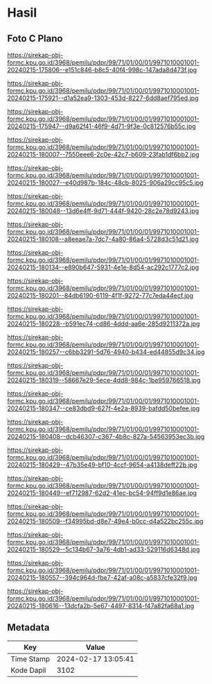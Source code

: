 # Hasil

## Foto C Plano

https://sirekap-obj-formc.kpu.go.id/3968/pemilu/pdpr/99/71/01/00/01/9971010001001-20240215-175806--e151c846-b8c5-40f4-998c-147ada8d473f.jpg

https://sirekap-obj-formc.kpu.go.id/3968/pemilu/pdpr/99/71/01/00/01/9971010001001-20240215-175921--d1a52ea9-1303-453d-8227-6dd8aef795ed.jpg

https://sirekap-obj-formc.kpu.go.id/3968/pemilu/pdpr/99/71/01/00/01/9971010001001-20240215-175947--d9a62f41-46f9-4d71-9f3e-0c812576b55c.jpg

https://sirekap-obj-formc.kpu.go.id/3968/pemilu/pdpr/99/71/01/00/01/9971010001001-20240215-180007--7550eee6-2c0e-42c7-b609-23fab1df6bb2.jpg

https://sirekap-obj-formc.kpu.go.id/3968/pemilu/pdpr/99/71/01/00/01/9971010001001-20240215-180027--e40d987b-184c-48cb-8025-906a29cc95c5.jpg

https://sirekap-obj-formc.kpu.go.id/3968/pemilu/pdpr/99/71/01/00/01/9971010001001-20240215-180048--13d6e4ff-9d71-444f-9420-28c2e78d9243.jpg

https://sirekap-obj-formc.kpu.go.id/3968/pemilu/pdpr/99/71/01/00/01/9971010001001-20240215-180108--a8eeae7a-7dc7-4a80-86a4-5728d3c51d21.jpg

https://sirekap-obj-formc.kpu.go.id/3968/pemilu/pdpr/99/71/01/00/01/9971010001001-20240215-180134--e890b647-5931-4e1e-8d54-ac292c1777c2.jpg

https://sirekap-obj-formc.kpu.go.id/3968/pemilu/pdpr/99/71/01/00/01/9971010001001-20240215-180201--84db6190-6119-4f1f-9272-77c7eda44ecf.jpg

https://sirekap-obj-formc.kpu.go.id/3968/pemilu/pdpr/99/71/01/00/01/9971010001001-20240215-180228--b591ec74-cd86-4ddd-aa6e-285d9211372a.jpg

https://sirekap-obj-formc.kpu.go.id/3968/pemilu/pdpr/99/71/01/00/01/9971010001001-20240215-180257--c6bb3291-5d76-4940-b434-ed44855d9c34.jpg

https://sirekap-obj-formc.kpu.go.id/3968/pemilu/pdpr/99/71/01/00/01/9971010001001-20240215-180319--58667e29-5ece-4dd8-984c-1be959766518.jpg

https://sirekap-obj-formc.kpu.go.id/3968/pemilu/pdpr/99/71/01/00/01/9971010001001-20240215-180347--ce83dbd9-627f-4e2a-8939-bafdd50befee.jpg

https://sirekap-obj-formc.kpu.go.id/3968/pemilu/pdpr/99/71/01/00/01/9971010001001-20240215-180408--dcb46307-c367-4b8c-827a-54563953ec3b.jpg

https://sirekap-obj-formc.kpu.go.id/3968/pemilu/pdpr/99/71/01/00/01/9971010001001-20240215-180429--47b35e49-bf10-4ccf-9654-a4138deff22b.jpg

https://sirekap-obj-formc.kpu.go.id/3968/pemilu/pdpr/99/71/01/00/01/9971010001001-20240215-180449--ef712987-62d2-41ec-bc54-94ff9d1e86ae.jpg

https://sirekap-obj-formc.kpu.go.id/3968/pemilu/pdpr/99/71/01/00/01/9971010001001-20240215-180509--f34995bd-d8e7-49e4-b0cc-d4a522bc255c.jpg

https://sirekap-obj-formc.kpu.go.id/3968/pemilu/pdpr/99/71/01/00/01/9971010001001-20240215-180529--5c134b67-3a76-4db1-ad33-529116d6348d.jpg

https://sirekap-obj-formc.kpu.go.id/3968/pemilu/pdpr/99/71/01/00/01/9971010001001-20240215-180557--394c964d-fbe7-42af-a08c-a5837cfe32f9.jpg

https://sirekap-obj-formc.kpu.go.id/3968/pemilu/pdpr/99/71/01/00/01/9971010001001-20240215-180616--13dcfa2b-5e67-4497-8314-f47a82fa68a1.jpg


## Metadata

| Key        | Value               |
| ---------- | ------------------- |
| Time Stamp | 2024-02-17 13:05:41 |
| Kode Dapil | 3102                |



